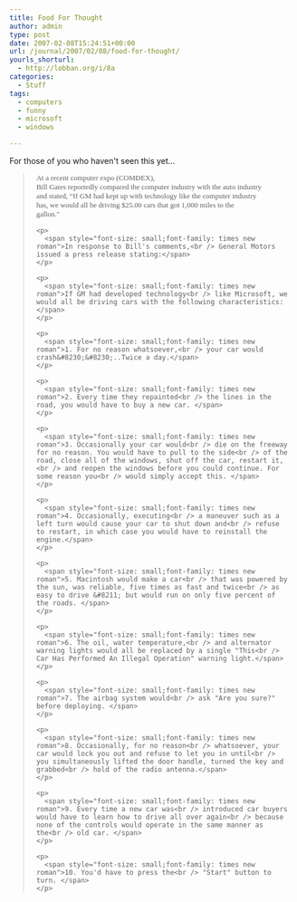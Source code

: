 ```yaml
---
title: Food For Thought
author: admin
type: post
date: 2007-02-08T15:24:51+00:00
url: /journal/2007/02/08/food-for-thought/
yourls_shorturl:
  - http://lobban.org/i/8a
categories:
  - Stuff
tags:
  - computers
  - funny
  - microsoft
  - windows

---
```

For those of you who haven't seen this yet&#8230;

> <div style="margin: 1ex">
>   <div>
>     <p>
>       <span style="font-size: small;font-family: times new roman">At a recent computer expo (COMDEX),<br /> Bill Gates reportedly compared the computer industry with the auto industry<br /> and stated, “If GM had kept up with technology like the computer industry<br /> has, we would all be driving $25.00 cars that got 1,000 miles to the<br /> gallon." </span>
>     </p>
>     
>     <p>
>       <span style="font-size: small;font-family: times new roman">In response to Bill's comments,<br /> General Motors issued a press release stating:</span>
>     </p>
>     
>     <p>
>       <span style="font-size: small;font-family: times new roman">If GM had developed technology<br /> like Microsoft, we would all be driving cars with the following characteristics:</span>
>     </p>
>     
>     <p>
>       <span style="font-size: small;font-family: times new roman">1. For no reason whatsoever,<br /> your car would crash&#8230;&#8230;..Twice a day.</span>
>     </p>
>     
>     <p>
>       <span style="font-size: small;font-family: times new roman">2. Every time they repainted<br /> the lines in the road, you would have to buy a new car. </span>
>     </p>
>     
>     <p>
>       <span style="font-size: small;font-family: times new roman">3. Occasionally your car would<br /> die on the freeway for no reason. You would have to pull to the side<br /> of the road, close all of the windows, shut off the car, restart it,<br /> and reopen the windows before you could continue. For some reason you<br /> would simply accept this. </span>
>     </p>
>     
>     <p>
>       <span style="font-size: small;font-family: times new roman">4. Occasionally, executing<br /> a maneuver such as a left turn would cause your car to shut down and<br /> refuse to restart, in which case you would have to reinstall the engine.</span>
>     </p>
>     
>     <p>
>       <span style="font-size: small;font-family: times new roman">5. Macintosh would make a car<br /> that was powered by the sun, was reliable, five times as fast and twice<br /> as easy to drive &#8211; but would run on only five percent of the roads. </span>
>     </p>
>     
>     <p>
>       <span style="font-size: small;font-family: times new roman">6. The oil, water temperature,<br /> and alternator warning lights would all be replaced by a single "This<br /> Car Has Performed An Illegal Operation" warning light.</span>
>     </p>
>     
>     <p>
>       <span style="font-size: small;font-family: times new roman">7. The airbag system would<br /> ask "Are you sure?" before deploying. </span>
>     </p>
>     
>     <p>
>       <span style="font-size: small;font-family: times new roman">8. Occasionally, for no reason<br /> whatsoever, your car would lock you out and refuse to let you in until<br /> you simultaneously lifted the door handle, turned the key and grabbed<br /> hold of the radio antenna.</span>
>     </p>
>     
>     <p>
>       <span style="font-size: small;font-family: times new roman">9. Every time a new car was<br /> introduced car buyers would have to learn how to drive all over again<br /> because none of the controls would operate in the same manner as the<br /> old car. </span>
>     </p>
>     
>     <p>
>       <span style="font-size: small;font-family: times new roman">10. You'd have to press the<br /> "Start" button to turn. </span>
>     </p>
>   </div>
> </div>